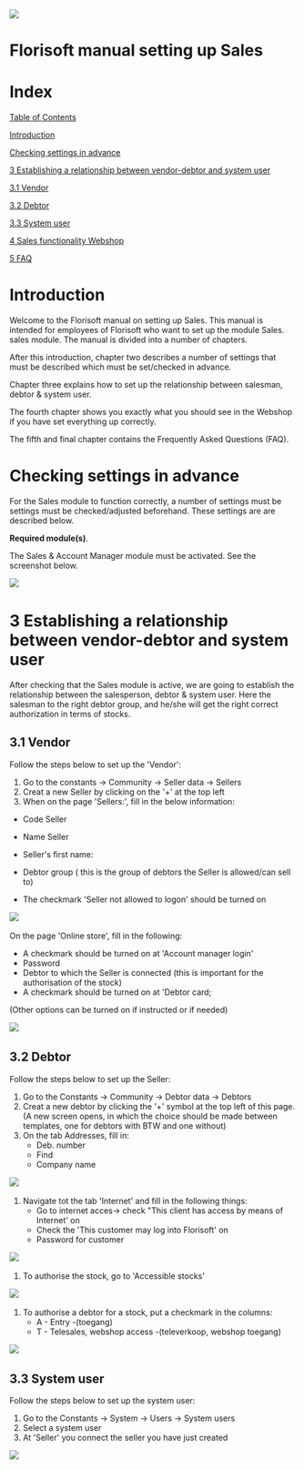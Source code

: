 <img src="../../fslogo.png"/>

# Florisoft manual setting up Sales

# Index

[Table of Contents](#content)

[Introduction](#introduction)

[Checking settings in advance](#checking-settings-inadvance)

[3 Establishing a relationship between vendor-debtor and system user](#establishing-a-relationship-between-vendor----debtor-and-sysystem-user)

[3.1 Vendor](#vendor)

[3.2 Debtor](#debtor)

[3.3 System user](#systemuser)

[4 Sales functionality Webshop](#sales-functionality-webshop)

[5 FAQ](#faq)


# Introduction

Welcome to the Florisoft manual on setting up Sales. This manual is
intended for employees of Florisoft who want to set up the module Sales.
sales module. The manual is divided into a number of chapters.

After this introduction, chapter two describes a number of settings that must be
described which must be set/checked in advance.

Chapter three explains how to set up the relationship between salesman,
debtor & system user.

The fourth chapter shows you exactly what you should see in the Webshop
if you have set everything up correctly.

The fifth and final chapter contains the Frequently Asked Questions
(FAQ).


# Checking settings in advance

For the Sales module to function correctly, a number of settings must be
settings must be checked/adjusted beforehand. These settings are
are described below.

**Required module(s)**.

The Sales & Account Manager module must be activated. See the screenshot below.

<img src="manual sales\.media\picture1.png" />
&nbsp;

# 3 Establishing a relationship between vendor-debtor and system user

After checking that the Sales module is active, we are going to establish the relationship between the salesperson, debtor & system user. Here the salesman to the right debtor group, and he/she will get the right correct authorization in terms of stocks.

## 3.1 Vendor

Follow the steps below to set up the 'Vendor':

1. Go to the constants -> Community -> Seller data -> Sellers
2. Creat a new Seller by clicking on the '+' at the top left
3. When on the page 'Sellers:', fill in the below information:

- Code Seller
- Name Seller
- Seller's first name:
- Debtor group ( this is the group of debtors the Seller is allowed/can sell to)

- The checkmark 'Seller not allowed to logon' should be turned on

<img src="manual sales\.media\picture2.png" />
&nbsp;

On the page 'Online store', fill in the following:
- A checkmark should be turned on at 'Account manager login'
- Password
- Debtor to which the Seller is connected (this is important for the authorisation of the stock)
- A checkmark should be turned on at 'Debtor card;

(Other options can be turned on if instructed or if needed)

<img src="manual sales\.media\picture3.png" />
&nbsp;

## 3.2 Debtor

Follow the steps below to set up the Seller:

1. Go to the Constants -> Community -> Debtor data -> Debtors
2. Creat a new debtor by clicking the '+' symbol at the top left of this page.
(A new screen opens, in which the choice should be made between templates, one for debtors with BTW and one without)
3. On the tab Addresses, fill in: 
    - Deb. number
    - Find
    - Company name

<img src="manual sales\.media\picture4.png" />
&nbsp;

1. Navigate tot the tab 'Internet' and fill in the following things:
    - Go to internet acces-> check "This client has access by means of Internet' on
    - Check the 'This customer may log into Florisoft' on
    - Password for customer


<img src="manual sales\.media\picture5.png" />
&nbsp;

1. To authorise the stock, go to 'Accessible stocks'

<img src="manual sales\.media\picture6.png" />
&nbsp;

1. To authorise a debtor for a stock, put a checkmark in the columns:
    - A - Entry -(toegang)
    - T - Telesales, webshop access -(televerkoop, webshop toegang)

<img src="manual sales\.media\picture7.png" />
&nbsp;

## 3.3 System user

Follow the steps below to set up the system user:

1. Go to the Constants -> System -> Users -> System users
2. Select a system user
3. At 'Seller' you connect the seller you have just created

<img src="manual sales\.media\picture8.png" />
&nbsp;
